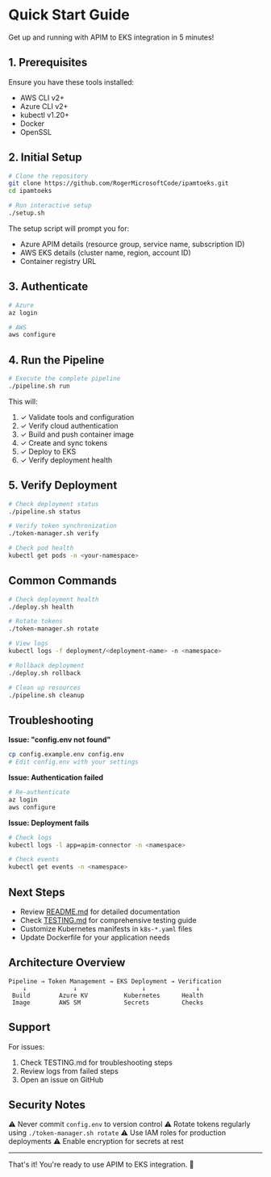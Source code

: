 # Quick Start Guide

Get up and running with APIM to EKS integration in 5 minutes!

## 1. Prerequisites

Ensure you have these tools installed:
- AWS CLI v2+
- Azure CLI v2+
- kubectl v1.20+
- Docker
- OpenSSL

## 2. Initial Setup

```bash
# Clone the repository
git clone https://github.com/RogerMicrosoftCode/ipamtoeks.git
cd ipamtoeks

# Run interactive setup
./setup.sh
```

The setup script will prompt you for:
- Azure APIM details (resource group, service name, subscription ID)
- AWS EKS details (cluster name, region, account ID)
- Container registry URL

## 3. Authenticate

```bash
# Azure
az login

# AWS
aws configure
```

## 4. Run the Pipeline

```bash
# Execute the complete pipeline
./pipeline.sh run
```

This will:
1. ✓ Validate tools and configuration
2. ✓ Verify cloud authentication
3. ✓ Build and push container image
4. ✓ Create and sync tokens
5. ✓ Deploy to EKS
6. ✓ Verify deployment health

## 5. Verify Deployment

```bash
# Check deployment status
./pipeline.sh status

# Verify token synchronization
./token-manager.sh verify

# Check pod health
kubectl get pods -n <your-namespace>
```

## Common Commands

```bash
# Check deployment health
./deploy.sh health

# Rotate tokens
./token-manager.sh rotate

# View logs
kubectl logs -f deployment/<deployment-name> -n <namespace>

# Rollback deployment
./deploy.sh rollback

# Clean up resources
./pipeline.sh cleanup
```

## Troubleshooting

**Issue: "config.env not found"**
```bash
cp config.example.env config.env
# Edit config.env with your settings
```

**Issue: Authentication failed**
```bash
# Re-authenticate
az login
aws configure
```

**Issue: Deployment fails**
```bash
# Check logs
kubectl logs -l app=apim-connector -n <namespace>

# Check events
kubectl get events -n <namespace>
```

## Next Steps

- Review [README.md](README.md) for detailed documentation
- Check [TESTING.md](TESTING.md) for comprehensive testing guide
- Customize Kubernetes manifests in `k8s-*.yaml` files
- Update Dockerfile for your application needs

## Architecture Overview

```
Pipeline → Token Management → EKS Deployment → Verification
    ↓             ↓                  ↓              ↓
 Build        Azure KV          Kubernetes      Health
 Image        AWS SM            Secrets         Checks
```

## Support

For issues:
1. Check TESTING.md for troubleshooting steps
2. Review logs from failed steps
3. Open an issue on GitHub

## Security Notes

⚠️ Never commit `config.env` to version control
⚠️ Rotate tokens regularly using `./token-manager.sh rotate`
⚠️ Use IAM roles for production deployments
⚠️ Enable encryption for secrets at rest

---

That's it! You're ready to use APIM to EKS integration. 🚀
